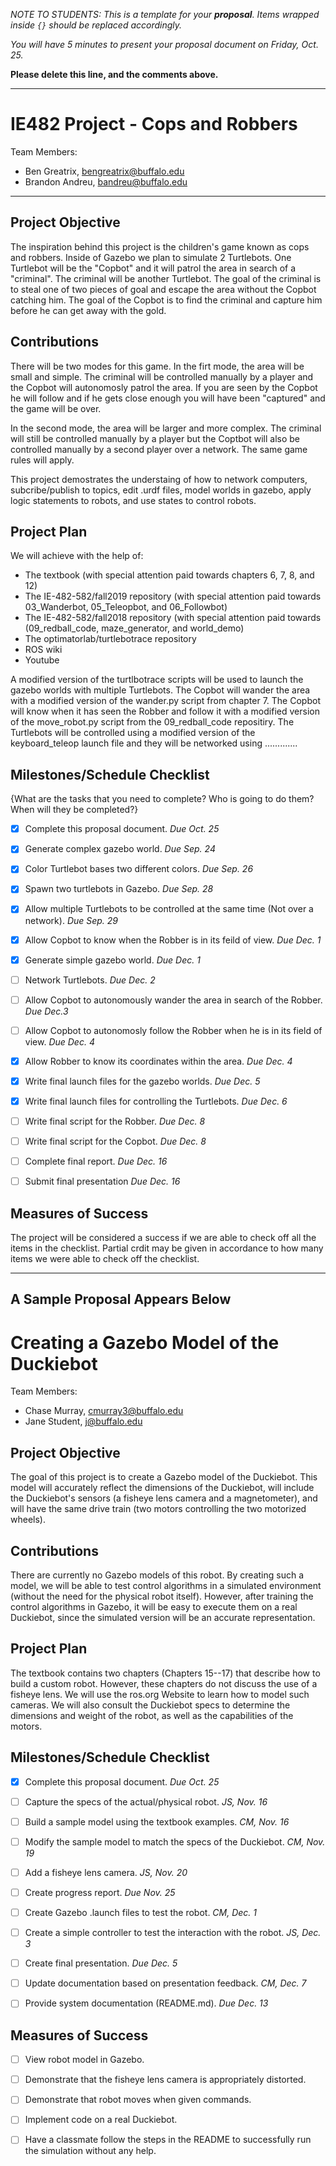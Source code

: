 *NOTE TO STUDENTS:  This is a template for your **proposal**.  Items wrapped inside `{}` should be replaced accordingly.*

*You will have 5 minutes to present your proposal document on Friday, Oct. 25.*

**Please delete this line, and the comments above.**

--- 

# IE482 Project - Cops and Robbers

Team Members:
- Ben Greatrix, bengreatrix@buffalo.edu
- Brandon Andreu, bandreu@buffalo.edu

--- 

## Project Objective
The inspiration behind this project is the children's game known as cops and robbers. Inside of Gazebo we plan to simulate 2 Turtlebots. One Turtlebot will be the "Copbot" and it will patrol the area in search of a "criminal". The criminal will be another Turtlebot. The goal of the criminal is to steal one of two pieces of goal and escape the area without the Copbot catching him. The goal of the Copbot is to find the criminal and capture him before he can get away with the gold.


## Contributions
There will be two modes for this game. In the firt mode, the area will be small and simple. The criminal will be controlled manually by a player and the Copbot will autonomosly patrol the area. If you are seen by the Copbot he will follow and if he gets close enough you will have been "captured" and the game will be over.

In the second mode, the area will be larger and more complex. The criminal will still be controlled manually by a player but the Coptbot will also be controlled manually by a second player over a network. The same game rules will apply.

This project demostrates the understaing of how to network computers, subcribe/publish to topics, edit .urdf files, model worlds in gazebo, apply logic statements to robots, and use states to control robots.


## Project Plan
We will achieve with the help of:
- The textbook (with special attention paid towards chapters 6, 7, 8, and 12)
- The IE-482-582/fall2019 repository (with special attention paid towards 03_Wanderbot, 05_Teleopbot, and 06_Followbot)
- The IE-482-582/fall2018 repository (with special attention paid towards (09_redball_code, maze_generator, and world_demo)
- The optimatorlab/turtlebotrace repository
- ROS wiki
- Youtube

A modified version of the turtlbotrace scripts will be used to launch the gazebo worlds with multiple Turtlebots. The Copbot will wander the area with a modified version of the wander.py script from chapter 7. The Copbot will know when it has seen the Robber and follow it with a modified version of the move_robot.py script from the 09_redball_code repositiry. The Turtlebots will be controlled using a modified version of the keyboard_teleop launch file and they will be networked using .............


## Milestones/Schedule Checklist
{What are the tasks that you need to complete?  Who is going to do them?  When will they be completed?}
- [x] Complete this proposal document.  *Due Oct. 25*
- [x] Generate complex gazebo world.  *Due Sep. 24*
- [x] Color Turtlebot bases two different colors.  *Due Sep. 26*
- [x] Spawn two turtlebots in Gazebo.  *Due Sep. 28*
- [x] Allow multiple Turtlebots to be controlled at the same time (Not over a network).  *Due Sep. 29*
- [x] Allow Copbot to know when the Robber is in its feild of view.  *Due Dec. 1*
- [x] Generate simple gazebo world.  *Due Dec. 1*
- [ ] Network Turtlebots.  *Due Dec. 2*
- [ ] Allow Copbot to autonomously wander the area in search of the Robber.  *Due Dec.3*
- [ ] Allow Copbot to autonomosly follow the Robber when he is in its field of view.  *Due Dec. 4*
- [x] Allow Robber to know its coordinates within the area.  *Due Dec. 4*
- [x] Write final launch files for the gazebo worlds.  *Due Dec. 5*
- [x] Write final launch files for controlling the Turtlebots.  *Due Dec. 6*
- [ ] Write final script for the Robber.  *Due Dec. 8*
- [ ] Write final script for the Copbot.  *Due Dec. 8*
- [ ] Complete final report.  *Due Dec. 16*
- [ ] Submit final presentation  *Due Dec. 16*


## Measures of Success
The project will be considered a success if we are able to check off all the items in the checklist. Partial crdit may be given in accordance to how many items we were able to check off the checklist.

---
**A Sample Proposal Appears Below**
---

# Creating a Gazebo Model of the Duckiebot

Team Members:
- Chase Murray, cmurray3@buffalo.edu
- Jane Student, j@buffalo.edu


## Project Objective
The goal of this project is to create a Gazebo model of the Duckiebot. This model will accurately reflect the dimensions of the Duckiebot, will include the Duckiebot's sensors (a fisheye lens camera and a magnetometer), and will have the same drive train (two motors controlling the two motorized wheels).


## Contributions
There are currently no Gazebo models of this robot.  By creating such a model, we will be able to test control algorithms in a simulated environment (without the need for the physical robot itself).  However, after training the control algorithms in Gazebo, it will be easy to execute them on a real Duckiebot, since the simulated version will be an accurate representation.


## Project Plan
The textbook contains two chapters (Chapters 15--17) that describe how to build a custom robot.
However, these chapters do not discuss the use of a fisheye lens.  We will use the ros.org Website to learn how to model such cameras.
We will also consult the Duckiebot specs to determine the dimensions and weight of the robot, as well as the capabilities of the motors.


## Milestones/Schedule Checklist
- [x] Complete this proposal document.  *Due Oct. 25*
- [ ] Capture the specs of the actual/physical robot.  *JS, Nov. 16*
- [ ] Build a sample model using the textbook examples. *CM, Nov. 16*
- [ ] Modify the sample model to match the specs of the Duckiebot.  *CM, Nov. 19*
- [ ] Add a fisheye lens camera. *JS, Nov. 20*
- [ ] Create progress report.  *Due Nov. 25*
- [ ] Create Gazebo .launch files to test the robot.  *CM, Dec. 1*
- [ ] Create a simple controller to test the interaction with the robot. *JS, Dec. 3*
- [ ] Create final presentation.  *Due Dec. 5*
- [ ] Update documentation based on presentation feedback. *CM, Dec. 7*
- [ ] Provide system documentation (README.md).  *Due Dec. 13*


## Measures of Success
- [ ] View robot model in Gazebo.
- [ ] Demonstrate that the fisheye lens camera is appropriately distorted.
- [ ] Demonstrate that robot moves when given commands.
- [ ] Implement code on a real Duckiebot.
- [ ] Have a classmate follow the steps in the README to successfully run the simulation without any help.


